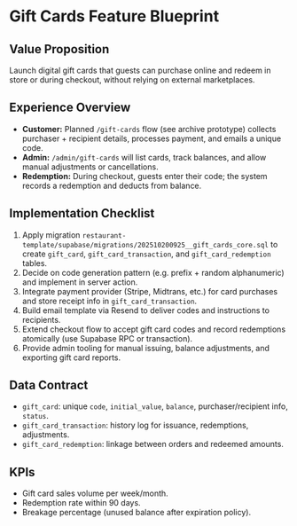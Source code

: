 # Gift Cards Feature Blueprint

## Value Proposition
Launch digital gift cards that guests can purchase online and redeem in store or during checkout, without relying on external marketplaces.

## Experience Overview
- **Customer:** Planned `/gift-cards` flow (see archive prototype) collects purchaser + recipient details, processes payment, and emails a unique code.
- **Admin:** `/admin/gift-cards` will list cards, track balances, and allow manual adjustments or cancellations.
- **Redemption:** During checkout, guests enter their code; the system records a redemption and deducts from balance.

## Implementation Checklist
1. Apply migration `restaurant-template/supabase/migrations/202510200925__gift_cards_core.sql` to create `gift_card`, `gift_card_transaction`, and `gift_card_redemption` tables.
2. Decide on code generation pattern (e.g. prefix + random alphanumeric) and implement in server action.
3. Integrate payment provider (Stripe, Midtrans, etc.) for card purchases and store receipt info in `gift_card_transaction`.
4. Build email template via Resend to deliver codes and instructions to recipients.
5. Extend checkout flow to accept gift card codes and record redemptions atomically (use Supabase RPC or transaction).
6. Provide admin tooling for manual issuing, balance adjustments, and exporting gift card reports.

## Data Contract
- `gift_card`: unique `code`, `initial_value`, `balance`, purchaser/recipient info, `status`.
- `gift_card_transaction`: history log for issuance, redemptions, adjustments.
- `gift_card_redemption`: linkage between orders and redeemed amounts.

## KPIs
- Gift card sales volume per week/month.
- Redemption rate within 90 days.
- Breakage percentage (unused balance after expiration policy).
